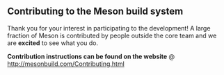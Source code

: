 ## Contributing to the Meson build system

Thank you for your interest in participating to the development!
A large fraction of Meson is contributed by people outside
the core team and we are **excited** to see what you do.

**Contribution instructions can be found on the website**
 @ http://mesonbuild.com/Contributing.html
